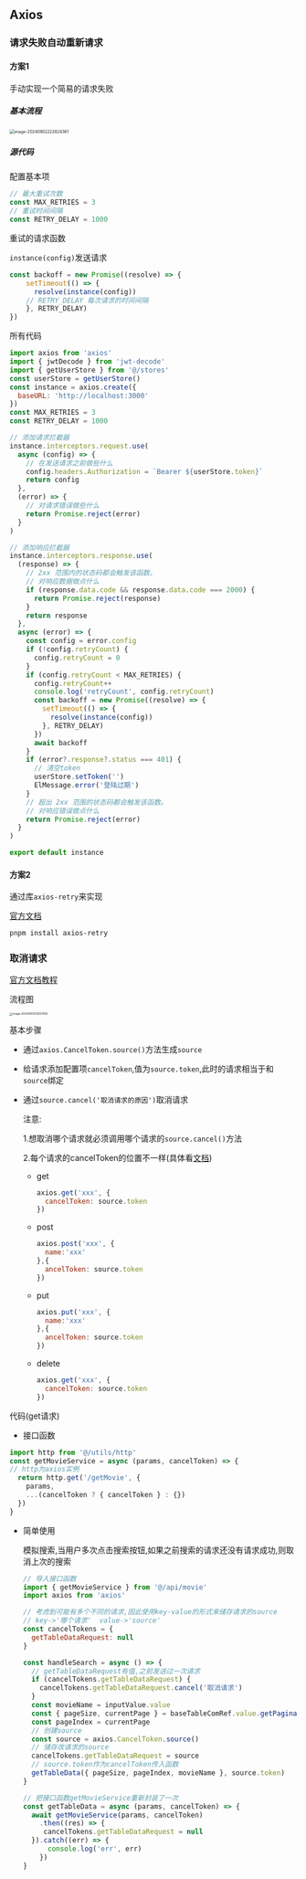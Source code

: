 ## Axios

### 请求失败自动重新请求

#### 方案1

手动实现一个简易的请求失败

##### 基本流程

<img src="https://bing-wu-doc-1318477772.cos.ap-nanjing.myqcloud.com/typora/image-20240902222824361.png?imageSlim" alt="image-20240902222824361" style="zoom:50%;" />

##### 源代码

配置基本项

```js
// 最大重试次数
const MAX_RETRIES = 3 
// 重试时间间隔
const RETRY_DELAY = 1000
```

重试的请求函数

`instance(config)`发送请求

```js
const backoff = new Promise((resolve) => {
    setTimeout(() => {
      resolve(instance(config))
    // RETRY_DELAY 每次请求的时间间隔
    }, RETRY_DELAY)
})
```

所有代码

```js
import axios from 'axios'
import { jwtDecode } from 'jwt-decode'
import { getUserStore } from '@/stores'
const userStore = getUserStore()
const instance = axios.create({
  baseURL: 'http://localhost:3000'
})
const MAX_RETRIES = 3
const RETRY_DELAY = 1000

// 添加请求拦截器
instance.interceptors.request.use(
  async (config) => {
    // 在发送请求之前做些什么
    config.headers.Authorization = `Bearer ${userStore.token}`
    return config
  },
  (error) => {
    // 对请求错误做些什么
    return Promise.reject(error)
  }
)

// 添加响应拦截器
instance.interceptors.response.use(
  (response) => {
    // 2xx 范围内的状态码都会触发该函数。
    // 对响应数据做点什么
    if (response.data.code && response.data.code === 2000) {
      return Promise.reject(response)
    }
    return response
  },
  async (error) => {
    const config = error.config
    if (!config.retryCount) {
      config.retryCount = 0
    }
    if (config.retryCount < MAX_RETRIES) {
      config.retryCount++
      console.log('retryCount', config.retryCount)
      const backoff = new Promise((resolve) => {
        setTimeout(() => {
          resolve(instance(config))
        }, RETRY_DELAY)
      })
      await backoff
    }
    if (error?.response?.status === 401) {
      // 清空token
      userStore.setToken('')
      ElMessage.error('登陆过期')
    }
    // 超出 2xx 范围的状态码都会触发该函数。
    // 对响应错误做点什么
    return Promise.reject(error)
  }
)

export default instance

```

#### 方案2

通过库`axios-retry`来实现

[官方文档](https://www.npmjs.com/package/axios-retry)

```bash
pnpm install axios-retry
```

### 取消请求

[官方文档教程](https://www.axios-http.cn/docs/cancellation)

流程图

<img src="https://bing-wu-doc-1318477772.cos.ap-nanjing.myqcloud.com/typora/image-20240903112637456.png?imageSlim" alt="image-20240903112637456" style="zoom:33%;" />

基本步骤

- 通过`axios.CancelToken.source()`方法生成`source`

- 给请求添加配置项`cancelToken`,值为`source.token`,此时的请求相当于和`source`绑定

- 通过`source.cancel('取消请求的原因')`取消请求

  注意:

  1.想取消哪个请求就必须调用哪个请求的`source.cancel()`方法

  2.每个请求的cancelToken的位置不一样(具体看[文档](https://www.axios-http.cn/docs/cancellation))

  - get

    ```js
    axios.get('xxx', {
      cancelToken: source.token
    })
    ```

   - post
  
     ```js
     axios.post('xxx', {
       name:'xxx'
     },{
       ancelToken: source.token
     })
     ```
  
   - put
  
     ```js
     axios.put('xxx', {
       name:'xxx'
     },{
       ancelToken: source.token
     })
     ```
  
   - delete
  
     ```js
     axios.get('xxx', {
       cancelToken: source.token
     })
     ```
  
     

代码(get请求)

- 接口函数

```js
import http from '@/utils/http'
const getMovieService = async (params, cancelToken) => {
// http为axios实例
  return http.get('/getMovie', {
    params,
    ...(cancelToken ? { cancelToken } : {})
  })
}
```

- 简单使用

  模拟搜索,当用户多次点击搜索按钮,如果之前搜索的请求还没有请求成功,则取消上次的搜索

  ```js
  // 导入接口函数
  import { getMovieService } from '@/api/movie'
  import axios from 'axios'
  
  // 考虑到可能有多个不同的请求,因此使用key-value的形式来储存请求的source
  // key->'哪个请求'  value->'source'
  const cancelTokens = {
    getTableDataRequest: null
  }
  
  const handleSearch = async () => {
    // getTableDataRequest有值,之前发送过一次请求
    if (cancelTokens.getTableDataRequest) {
      cancelTokens.getTableDataRequest.cancel('取消请求')
    }
    const movieName = inputValue.value
    const { pageSize, currentPage } = baseTableComRef.value.getPaginationData()
    const pageIndex = currentPage
    // 创建source
    const source = axios.CancelToken.source()
    // 储存改请求的source
    cancelTokens.getTableDataRequest = source
    // source.token作为cancelToken传入函数
    getTableData({ pageSize, pageIndex, movieName }, source.token)
  }
  
  // 把接口函数getMovieService重新封装了一次
  const getTableData = async (params, cancelToken) => {
    await getMovieService(params, cancelToken)
      .then((res) => {
       cancelTokens.getTableDataRequest = null
    }).catch((err) => {
        console.log('err', err)
      })
  }
  ```
  
  
